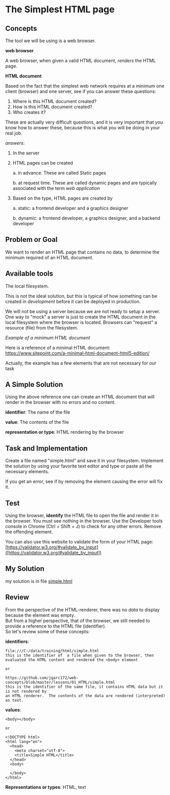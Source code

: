 # The Simplest HTML page

## Concepts

The tool we will be using is a web browser.

**web browser**

A web browser, when given a valid HTML document, *renders* the HTML page.

**HTML document**

Based on the fact that the simplest web network requires at a minimum one client (browser) and one server, 
see if you can answer these questions:

1. Where is this HTML document created?
2. How is this HTML document created?
3. Who creates it?

These are actually very difficult questions, and it is very important that you know 
how to answer these, because this is what you will be doing in your real job.

_answers_:

1. In the server
2. HTML pages can be created 

    a. in advance.  These are called Static pages
    
    b. at request time. These are called dynamic pages and are typically associated with the term *web application*
    
3. Based on the type, HTML pages are created by 

    a. static: a frontend developer and a graphics designer
    
    b. dynamic: a frontend developer, a graphics designer, and a backend developer
    
## **Problem or Goal**

We want to render an HTML page that contains no data, to determine the minimum required of an HTML document.

## Available tools

The local filesystem.

This is not the ideal solution, but this is typical of how something can be created in *development* before it
can be deployed in production.

We will not be using a server because we are not ready to setup a server.  One way to "mock" a server is just to create the
HTML document in the local filesystem where the browser is located.  Browsers can "request" a resource (file) from
the filesystem.

_Example of a minimum HTML document_

Here is a reference of a minimal HTML document: https://www.sitepoint.com/a-minimal-html-document-html5-edition/

Actually, the example has a few elements that are not necessary for our task

## A Simple Solution

Using the above reference one can create an HTML document that will render in the browser with no errors and no content.

**identifier**:       The name of the file

**value**:          The contents of the file

**representation or type**: HTML rendering by the browser


## Task and Implementation

Create a file named "simple.html" and save it in your filesystem.  Implement the solution by using your 
favorite text editor and type or paste all the necessary elements.  

If you get an error, see if by removing the element causing the error will fix it.

## Test 
 
Using the browser, **identify** the HTML file to open the file and render it in the browser.  You must see nothing 
in the browser.  Use the Developer tools console in Chrome (Ctrl + Shift + J) to check for any other errors.  Remove the offending element.

You can also use this website to validate the form of your HTML page:
[https://validator.w3.org/#validate_by_input]([https://validator.w3.org/#validate_by_input])
    
## My Solution

my solution is in file [simple.html](https://github.com/jgarc172/web-concepts/blob/master/lessons/01_HTML/simple.html)

## Review

From the perspective of the HTML-renderer, there was no *data* to display because the <body> element was empty.  
But from a higher perspective, that of the browser, we still needed to provide a reference to the HTML file (identifier).  
So let's review some of these concepts:

**identifiers**:  

    file:///C:/data/training/html/simple.html
    this is the identifier of  a file when given to the browser, then evaluated the HTML content and rendered the <body> element
    
    or
    
    https://github.com/jgarc172/web-concepts/blob/master/lessons/01_HTML/simple.html
    this is the identifier of the same file, it contains HTML data but it is not rendered by 
    an HTML renderer.  The contents of the data are rendered (interpreted) as text.
                
**values**:   
    
    <body></body>
    
    or

    <!DOCTYPE html>
    <html lang="en">
      <head>
        <meta charset="utf-8">
        <title>Simple HTML</title>
      </head>
      <body>
    
      </body>
    </html>
    
**Representations or types**:   HTML, text


